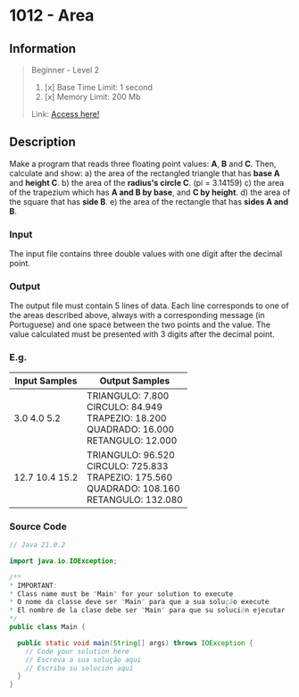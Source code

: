 # 1012 - Area

## Information
> Beginner - Level 2
> 
> 1. [x]  Base Time Limit: 1 second
> 2. [x]  Memory Limit: 200 Mb
> 
> Link: [Access here!](https://judge.beecrowd.com/en/problems/view/1012)

## Description
Make a program that reads three floating point values: **A**, **B** and **C**. Then, calculate and show:
a) the area of the rectangled triangle that has **base A** and **height C**.
b) the area of the **radius's circle C**. (pi = 3.14159)
c) the area of the trapezium which has **A and B by base**, and **C by height**.
d) the area of the square that has **side B**.
e) the area of the rectangle that has **sides A and B**.

### Input
The input file contains three double values with one digit after the decimal point.

### Output
The output file must contain 5 lines of data. Each line corresponds to one of the areas described above, always with a corresponding message (in Portuguese) and one space between the two points and the value. The value calculated must be presented with 3 digits after the decimal point.

### E.g.
| Input Samples  | Output Samples                                                                                                    |
|----------------|-------------------------------------------------------------------------------------------------------------------|
| 3.0 4.0 5.2    | TRIANGULO:  7.800 <br/> CIRCULO:  84.949 <br/> TRAPEZIO:  18.200 <br/> QUADRADO:  16.000 <br/> RETANGULO:  12.000 |
| 12.7 10.4 15.2 | TRIANGULO: 96.520 <br/> CIRCULO: 725.833 <br/> TRAPEZIO: 175.560 <br/> QUADRADO: 108.160 <br/> RETANGULO: 132.080 |

### Source Code
```java
// Java 21.0.2

import java.io.IOException;

/**
* IMPORTANT:
* Class name must be "Main" for your solution to execute
* O nome da classe deve ser "Main" para que a sua solução execute
* El nombre de la clase debe ser "Main" para que su solución ejecutar
*/
public class Main {

  public static void main(String[] args) throws IOException {
    // Code your solution here
    // Escreva a sua solução aqui
    // Escriba su solución aquí
  }
}
```
